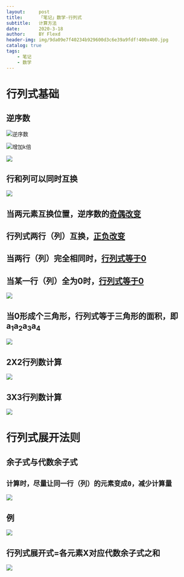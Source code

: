 ```yaml
---
layout:     post
title:      「笔记」数学-行列式
subtitle:   计算方法
date:       2020-3-18
author:     BY Flexd
header-img: img/9da09e7f40234b929600d3c6e39a9fdf!400x400.jpg
catalog: true
tags:
    - 笔记
    - 数学
---
```


# 行列式基础
## 逆序数
![逆序数](https://note.youdao.com/yws/api/personal/file/WEB928d706c230dc12c69dac4478c1e8f75?method=download&shareKey=be778dc208bd0f51abf1d853f06d54b3)

![增加k倍](https://note.youdao.com/yws/api/personal/file/WEBa709889ca89c9e26e0b902ff58ac4371?method=download&shareKey=6a80e307cac201c53b386b7a2e828fda)

![](https://note.youdao.com/yws/api/personal/file/WEB371a0780d54cb0024146632f697abd2a?method=download&shareKey=ee4f94c91e5dcfb4cc255fcc0798c6d4)

## 行和列可以同时互换
![](https://note.youdao.com/yws/api/personal/file/WEBf115fd0ba9aa5128f4ca20779dd53089?method=download&shareKey=47c02eaa9248181f3498ddc2a8865cb2)
## 当两元素互换位置，逆序数的<u>奇偶改变</u>

## 行列式两行（列）互换，<u>正负改变</u>

## 当两行（列）完全相同时，<u>行列式等于0</u>



## 当某一行（列）全为0时，<u>行列式等于0</u>

![](https://note.youdao.com/yws/api/personal/file/WEBed312b77752d5fbddcea3ef2b7a5b238?method=download&shareKey=90f2ef46908b9b6d70cbe12f34db4ce3)

## 当0形成个三角形，行列式等于三角形的面积，即a<sub>1</sub>a<sub>2</sub>a<sub>3</sub>a<sub>4</sub>

![](https://note.youdao.com/yws/api/personal/file/WEB7d0e2691545223432c08864ed89cb486?method=download&shareKey=44861c173f1f4041bcbdbc983f16c598)

## 2X2行列数计算

![](https://note.youdao.com/yws/api/personal/file/WEB0e2c951d22cc7c48694f54a824b4ffa6?method=download&shareKey=3e2c9b947663bcdfe4971f985dae0acf)

## 3X3行列数计算

![](https://note.youdao.com/yws/api/personal/file/WEBc0d081fd2682b9178e4c004eb4369c65?method=download&shareKey=39b3029437afd9dcc8c8056096ae4754)

# 行列式展开法则
## 余子式与代数余子式

## `计算时，尽量让同一行（列）的元素变成0，减少计算量`

![](https://note.youdao.com/yws/api/personal/file/WEB3874e487c62ebc0e9fb6a57fb87ec837?method=download&shareKey=f23e343d0d41126d2990a0bccc9c7915)

## 例
![](https://note.youdao.com/yws/api/personal/file/WEB25bf45482901b10efff3b2b6ec8c3325?method=download&shareKey=3b8e758b99c3496517e2b39be07eb59c)

## 行列式展开式=各元素X对应代数余子式之和

![](https://note.youdao.com/yws/api/personal/file/WEBdf291263497fd07c80dcbabd4ea3ecc3?method=download&shareKey=1dda2fffac79566cd1a803637ee47368)